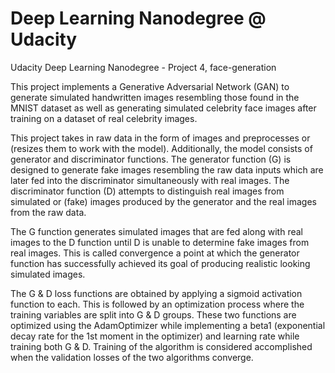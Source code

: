 # Deep Learning Nanodegree @ Udacity
Udacity Deep Learning Nanodegree - Project 4, face-generation


This project implements a Generative Adversarial Network (GAN) to generate simulated handwritten images resembling those found in the MNIST dataset as well as generating simulated celebrity face images after training on a dataset of real celebrity images.

This project takes in raw data in the form of images and preprocesses or (resizes them to work with the model). Additionally, the model consists of generator and discriminator functions. The generator function (G) is designed to generate fake images resembling the raw data inputs which are later fed into the discriminator simultaneously with real images.  The discriminator function (D) attempts to distinguish real images from simulated or (fake) images produced by the generator and the real images from the raw data.

The G function generates simulated images that are fed along with real images to the D function until D is unable to determine fake images from real images. This is called convergence a point at which the generator function has successfully achieved its goal of producing realistic looking simulated images.

The G & D loss functions are obtained by applying a sigmoid activation function to each. This is followed by an optimization process where the training variables are split into G & D groups. These two functions are optimized using the AdamOptimizer while implementing a beta1 (exponential decay rate for the 1st moment in the optimizer)  and learning rate while training both G & D.  Training of the algorithm is considered accomplished when the validation losses of the two algorithms converge.

